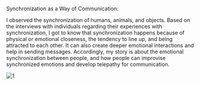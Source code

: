 Synchronization as a Way of Communication:

I observed the synchronization of humans, animals, and objects. Based on the interviews with individuals regarding their experiences with synchronization, I got to know that synchronization happens because of physical or emotional closeness, the tendency to line up, and being attracted to each other. It can also create deeper emotional interactions and help in sending messages.  Accordingly, my story is about the emotional synchronization between people, and how people can improvise synchronized emotions and develop telepathy for communication. 

![1](https://user-images.githubusercontent.com/116266413/198291016-3af01b37-07e3-46d5-b747-745d1c7d7b0c.jpg)
